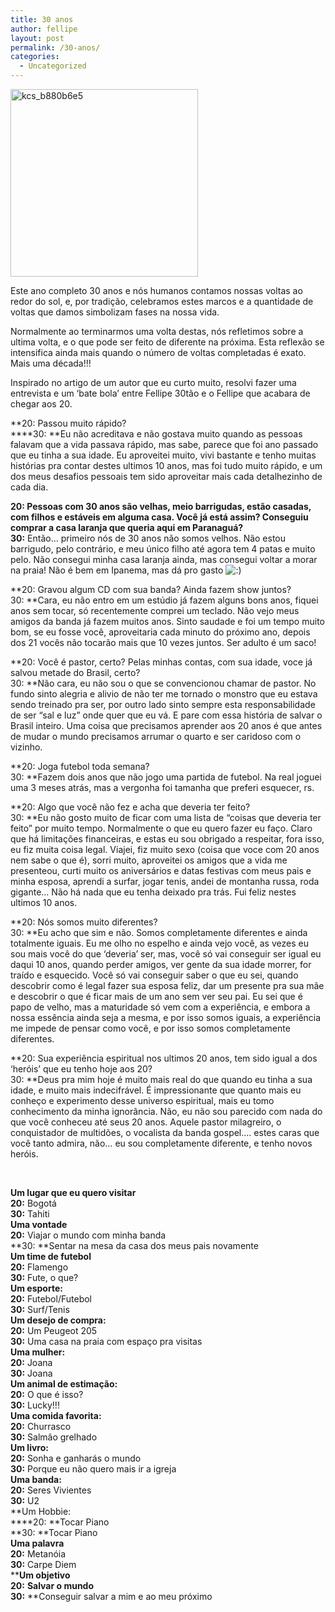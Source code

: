 ```yaml
---
title: 30 anos
author: fellipe
layout: post
permalink: /30-anos/
categories:
  - Uncategorized
---
```

[<img class="size-full wp-image-169 aligncenter" alt="kcs_b880b6e5" src="http://fellipebrito.com/wp-content/uploads/2014/05/kcs_b880b6e5.png" width="300" height="300" />][1]

Este ano completo 30 anos e nós humanos contamos nossas voltas ao redor do sol, e, por tradição, celebramos estes marcos e a quantidade de voltas que damos simbolizam fases na nossa vida.

Normalmente ao terminarmos uma volta destas, nós refletimos sobre a ultima volta, e o que pode ser feito de diferente na próxima. Esta reflexão se intensifica ainda mais quando o número de voltas completadas é exato. Mais uma década!!!

Inspirado no artigo de um autor que eu curto muito, resolvi fazer uma entrevista e um &#8216;bate bola&#8217; entre Fellipe 30tão e o Fellipe que acabara de chegar aos 20.

**20: Passou muito rápido?  
****30: **Eu não acreditava e não gostava muito quando as pessoas falavam que a vida passava rápido, mas sabe, parece que foi ano passado que eu tinha a sua idade. Eu aproveitei muito, vivi bastante e tenho muitas histórias pra contar destes ultimos 10 anos, mas foi tudo muito rápido, e um dos meus desafios pessoais tem sido aproveitar mais cada detalhezinho de cada dia.

**20: Pessoas com 30 anos são velhas, meio barrigudas, estão casadas, com filhos e estáveis em alguma casa. Você já está assim? Conseguiu comprar a casa laranja que queria aqui em Paranaguá?  
30:** Então&#8230; primeiro nós de 30 anos não somos velhos. Não estou barrigudo, pelo contrário, e meu único filho até agora tem 4 patas e muito pelo. Não consegui minha casa laranja ainda, mas consegui voltar a morar na praia! Não é bem em Ipanema, mas dá pro gasto <img src='http://fellipebrito.com/wp-includes/images/smilies/icon_smile.gif' alt=':)' class='wp-smiley' /> 

**20: Gravou algum CD com sua banda? Ainda fazem show juntos?  
30: **Cara, eu não entro em um estúdio já fazem alguns bons anos, fiquei anos sem tocar, só recentemente comprei um teclado. Não vejo meus amigos da banda já fazem muitos anos. Sinto saudade e foi um tempo muito bom, se eu fosse você, aproveitaria cada minuto do próximo ano, depois dos 21 vocês não tocarão mais que 10 vezes juntos. Ser adulto é um saco!

**20: Você é pastor, certo? Pelas minhas contas, com sua idade, voce já salvou metade do Brasil, certo?  
30: **Não cara, eu não sou o que se convencionou chamar de pastor. No fundo sinto alegria e alivio de não ter me tornado o monstro que eu estava sendo treinado pra ser, por outro lado sinto sempre esta responsabilidade de ser &#8220;sal e luz&#8221; onde quer que eu vá. E pare com essa história de salvar o Brasil inteiro. Uma coisa que precisamos aprender aos 20 anos é que antes de mudar o mundo precisamos arrumar o quarto e ser caridoso com o vizinho.

**20: Joga futebol toda semana?  
30: **Fazem dois anos que não jogo uma partida de futebol. Na real joguei uma 3 meses atrás, mas a vergonha foi tamanha que preferi esquecer, rs.

**20: Algo que você não fez e acha que deveria ter feito?  
30: **Eu não gosto muito de ficar com uma lista de &#8220;coisas que deveria ter feito&#8221; por muito tempo. Normalmente o que eu quero fazer eu faço. Claro que há limitações financeiras, e estas eu sou obrigado a respeitar, fora isso, eu fiz muita coisa legal. Viajei, fiz muito sexo (coisa que voce com 20 anos nem sabe o que é), sorri muito, aproveitei os amigos que a vida me presenteou, curti muito os aniversários e datas festivas com meus pais e minha esposa, aprendi a surfar, jogar tenis, andei de montanha russa, roda gigante&#8230; Não há nada que eu tenha deixado pra trás. Fui feliz nestes ultimos 10 anos.

**20: Nós somos muito diferentes?  
30: **Eu acho que sim e não. Somos completamente diferentes e ainda totalmente iguais. Eu me olho no espelho e ainda vejo você, as vezes eu sou mais você do que &#8216;deveria&#8217; ser, mas, você só vai conseguir ser igual eu daqui 10 anos, quando perder amigos, ver gente da sua idade morrer, for traído e esquecido. Você só vai conseguir saber o que eu sei, quando descobrir como é legal fazer sua esposa feliz, dar um presente pra sua mãe e descobrir o que é ficar mais de um ano sem ver seu pai. Eu sei que é papo de velho, mas a maturidade só vem com a experiência, e embora a nossa essência ainda seja a mesma, e por isso somos iguais, a experiência me impede de pensar como você, e por isso somos completamente diferentes.

**20: Sua experiência espiritual nos ultimos 20 anos, tem sido igual a dos &#8216;heróis&#8217; que eu tenho hoje aos 20?  
30: **Deus pra mim hoje é muito mais real do que quando eu tinha a sua idade, e muito mais indecifrável. É impressionante que quanto mais eu conheço e experimento desse universo espiritual, mais eu tomo conhecimento da minha ignorância. Não, eu não sou parecido com nada do que você conheceu até seus 20 anos. Aquele pastor milagreiro, o conquistador de multidões, o vocalista da banda gospel&#8230;. estes caras que você tanto admira, não&#8230; eu sou completamente diferente, e tenho novos heróis.

&nbsp;

**Um lugar que eu quero visitar**  
**20:** Bogotá  
**30:** Tahiti  
**Uma vontade**  
**20:** Viajar o mundo com minha banda  
**30: **Sentar na mesa da casa dos meus pais novamente  
**Um time de futebol**  
**20:** Flamengo  
**30:** Fute, o que?  
**Um esporte:**  
**20:** Futebol/Futebol  
**30:** Surf/Tenis  
**Um desejo de compra:**  
**20:** Um Peugeot 205  
**30:** Uma casa na praia com espaço pra visitas  
**Uma mulher:**  
**20:** Joana  
**30:** Joana  
**Um animal de estimação:**  
**20:** O que é isso?  
**30:** Lucky!!!  
**Uma comida favorita:**  
**20:** Churrasco  
**30:** Salmão grelhado  
**Um livro:  
20:** Sonha e ganharás o mundo  
**30:** Porque eu não quero mais ir a igreja  
**Uma banda:  
20:** Seres Vivientes  
**30:** U2  
**Um Hobbie:  
****20: **Tocar Piano  
**30: **Tocar Piano  
**Uma palavra**  
**20:** Metanóia  
**30:** Carpe Diem  
****Um objetivo**  
**20:** **Salvar o mundo**  
**30:** **Conseguir salvar a mim e ao meu próximo

 [1]: http://fellipebrito.com/wp-content/uploads/2014/05/kcs_b880b6e5.png